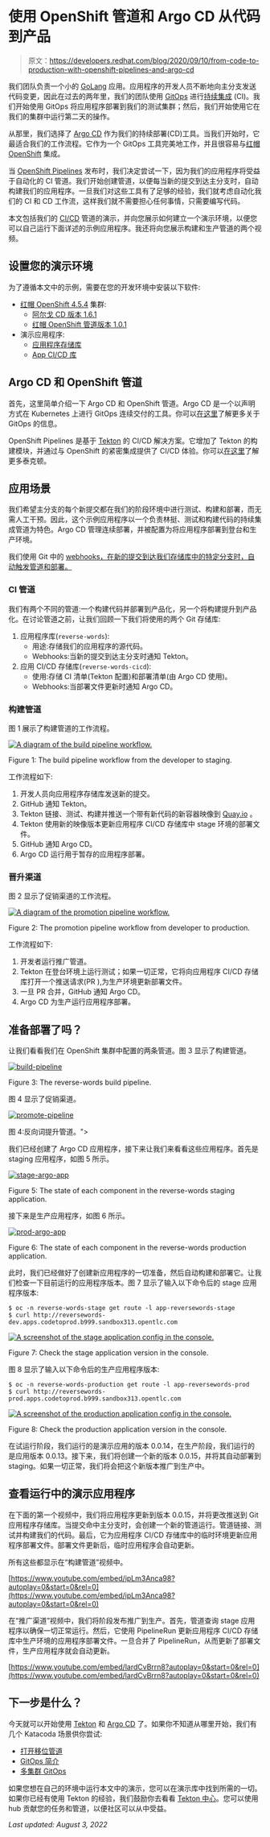 # 使用 OpenShift 管道和 Argo CD 从代码到产品

> 原文：<https://developers.redhat.com/blog/2020/09/10/from-code-to-production-with-openshift-pipelines-and-argo-cd>

我们团队负责一个小的 [GoLang](https://developers.redhat.com/blog/category/go/) 应用。应用程序的开发人员不断地向主分支发送代码变更，因此在过去的两年里，我们的团队使用 [GitOps](/learn/openshift/develop-gitops "Develop with GitOps") 进行[持续集成](https://developers.redhat.com/topics/ci-cd) (CI)。我们开始使用 GitOps 将应用程序部署到我们的测试集群；然后，我们开始使用它在我们的集群中运行第二天的操作。

从那里，我们选择了 [Argo CD](https://argoproj.github.io/argo-cd/) 作为我们的持续部署(CD)工具。当我们开始时，它最适合我们的工作流程。它作为一个 GitOps 工具完美地工作，并且很容易与[红帽 OpenShift](https://developers.redhat.com/products/openshift) 集成。

当 [OpenShift Pipelines](https://developers.redhat.com/blog/2020/04/27/modern-web-applications-on-openshift-part-4-openshift-pipelines/) 发布时，我们决定尝试一下，因为我们的应用程序将受益于自动化的 CI 管道。我们开始创建管道，以便每当新的提交到达主分支时，自动构建我们的应用程序。一旦我们对这些工具有了足够的经验，我们就考虑自动化我们的 CI 和 CD 工作流，这样我们就不需要担心任何事情，只需要编写代码。

本文包括我们的 [CI/CD](https://developers.redhat.com/topics/ci-cd/) 管道的演示，并向您展示如何建立一个演示环境，以便您可以自己运行下面详述的示例应用程序。我还将向您展示构建和生产管道的两个视频。

## 设置您的演示环境

为了遵循本文中的示例，需要在您的开发环境中安装以下软件:

*   [红帽 OpenShift 4.5.4](https://developers.redhat.com/products/openshift/getting-started) 集群:
    *   [阿尔戈 CD 版本 1.6.1](https://github.com/argoproj/argo-cd/releases)
    *   [红帽 OpenShift 管道版本 1.0.1](https://docs.openshift.com/container-platform/4.5/pipelines/understanding-openshift-pipelines.html)
*   演示应用程序:
    *   [应用程序存储库](https://github.com/mvazquezc/reverse-words)
    *   [App CI/CD 库](https://github.com/mvazquezc/reverse-words-cicd)

## Argo CD 和 OpenShift 管道

首先，这里简单介绍一下 Argo CD 和 OpenShift 管道。Argo CD 是一个以声明方式在 Kubernetes 上进行 GitOps 连续交付的工具。你可以[在这里](https://www.openshift.com/blog/introduction-to-gitops-with-openshift)了解更多关于 GitOps 的信息。

OpenShift Pipelines 是基于 [Tekton](https://tekton.dev/) 的 CI/CD 解决方案。它增加了 Tekton 的构建模块，并通过与 OpenShift 的紧密集成提供了 CI/CD 体验。你可以[在这里](https://www.openshift.com/learn/topics/pipelines)了解更多泰克顿。

## 应用场景

我们希望主分支的每个新提交都在我们的阶段环境中进行测试、构建和部署，而无需人工干预。因此，这个示例应用程序以一个负责林挺、测试和构建代码的持续集成管道为特色。Argo CD 管理连续部署，并被配置为将应用程序部署到登台和生产环境。

我们使用 Git 中的 [webhooks，在新的提交到达我们存储库中的特定分支时，自动触发管道和部署。](https://docs.github.com/en/developers/webhooks-and-events/creating-webhooks)

### CI 管道

我们有两个不同的管道:一个构建代码并部署到产品化，另一个将构建提升到产品化。在讨论管道之前，让我们回顾一下我们将使用的两个 Git 存储库:

1.  应用程序库(`reverse-words`):
    *   用途:存储我们的应用程序的源代码。
    *   Webhooks:当新的提交到达主分支时通知 Tekton。
2.  应用 CI/CD 存储库(`reverse-words-cicd`):
    *   使用:存储 CI 清单(Tekton 配置)和部署清单(由 Argo CD 使用)。
    *   Webhooks:当部署文件更新时通知 Argo CD。

### 构建管道

图 1 展示了构建管道的工作流程。

[![A diagram of the build pipeline workflow.](img/a3d5d34e047f11a05f217ffa16864322.png "BuildWorkflow")](/sites/default/files/blog/2020/08/BuildWorkflow.png)

Figure 1: The build pipeline workflow from the developer to staging.

工作流程如下:

1.  开发人员向应用程序存储库发送新的提交。
2.  GitHub 通知 Tekton。
3.  Tekton 链接、测试、构建并推送一个带有新代码的新容器映像到 [Quay.io](https://quay.io/) 。
4.  Tekton 使用新的映像版本更新应用程序 CI/CD 存储库中 stage 环境的部署文件。
5.  GitHub 通知 Argo CD。
6.  Argo CD 运行用于暂存的应用程序部署。

### 晋升渠道

图 2 显示了促销渠道的工作流程。

[![A diagram of the promotion pipeline workflow.](img/dbe4ac2cb641452c4cd6d9152e5eea9d.png "PromoteWorkflow")](/sites/default/files/blog/2020/08/PromoteWorkflow.png)

Figure 2: The promotion pipeline workflow from developer to production.

工作流程如下:

1.  开发者运行推广管道。
2.  Tekton 在登台环境上运行测试；如果一切正常，它将向应用程序 CI/CD 存储库打开一个推送请求(PR ),为生产环境更新部署文件。
3.  一旦 PR 合并，GitHub 通知 Argo CD。
4.  Argo CD 为生产运行应用程序部署。

## 准备部署了吗？

让我们看看我们在 OpenShift 集群中配置的两条管道。图 3 显示了构建管道。

[![](img/dd6e4afc8cc5fa91592ff87b55f26fbb.png "build-pipeline")](/sites/default/files/blog/2020/08/build-pipeline.png)

Figure 3: The reverse-words build pipeline.

图 4 显示了促销渠道。

[![](img/66e51b0b4ec69a54ffeb4d0203e4e825.png "promote-pipeline")](/sites/default/files/blog/2020/08/promote-pipeline.png)

图 4:反向词提升管道。">

我们已经创建了 Argo CD 应用程序，接下来让我们来看看这些应用程序。首先是 staging 应用程序，如图 5 所示。

[![](img/724a27d5859d8ddb3e2e12d33f7a1128.png "stage-argo-app")](/sites/default/files/blog/2020/08/stage-argo-app.png)

Figure 5: The state of each component in the reverse-words staging application.

接下来是生产应用程序，如图 6 所示。

[![](img/f19db3c319699ba1161cdc5625aec9c5.png "prod-argo-app")](/sites/default/files/blog/2020/08/prod-argo-app.png)

Figure 6: The state of each component in the reverse-words production application.

此时，我们已经做好了创建新应用程序的一切准备，然后自动构建和部署它。让我们检查一下目前运行的应用程序版本。图 7 显示了输入以下命令后的 stage 应用程序版本:

```
$ oc -n reverse-words-stage get route -l app-reversewords-stage
$ curl http://reversewords-dev.apps.codetoprod.b999.sandbox313.opentlc.com
```

[![A screenshot of the stage application config in the console.](img/a1c918b71a1b63476246e74258ea4af8.png "app-stage")](/sites/default/files/blog/2020/08/app-stage.png)

Figure 7: Check the stage application version in the console.

图 8 显示了输入以下命令后的生产应用程序版本:

```
$ oc -n reverse-words-production get route -l app-reversewords-prod
$ curl http://reversewords-prod.apps.codetoprod.b999.sandbox313.opentlc.com
```

[![A screenshot of the production application config in the console.](img/d022888bbbfdacecf1f94f89c1e4a68b.png "app-prod")](/sites/default/files/blog/2020/08/app-prod.png)

Figure 8: Check the production application version in the console.

在试运行阶段，我们运行的是演示应用的版本 0.0.14，在生产阶段，我们运行的是应用版本 0.0.13。接下来，我们将创建一个新的版本 0.0.15，并将其自动部署到 staging。如果一切正常，我们将会把这个新版本推广到生产中。

## 查看运行中的演示应用程序

在下面的第一个视频中，我们将应用程序更新到版本 0.0.15，并将更改推送到 Git 应用程序存储库。当提交命中主分支时，会创建一个新的管道运行。管道链接、测试并构建我们的代码。最后，它为应用程序 CI/CD 存储库中的临时环境更新应用程序部署文件。部署文件更新后，临时应用程序会自动更新。

所有这些都显示在“构建管道”视频中。

[https://www.youtube.com/embed/ipLm3Anca98?autoplay=0&start=0&rel=0](https://www.youtube.com/embed/ipLm3Anca98?autoplay=0&start=0&rel=0)

在“推广渠道”视频中，我们将阶段发布推广到生产。首先，管道查询 stage 应用程序以确保一切正常运行。然后，它使用 PipelineRun 更新应用程序 CI/CD 存储库中生产环境的应用程序部署文件。一旦合并了 PipelineRun，从而更新了部署文件，生产应用程序就会自动更新。

[https://www.youtube.com/embed/lardCvBrrn8?autoplay=0&start=0&rel=0](https://www.youtube.com/embed/lardCvBrrn8?autoplay=0&start=0&rel=0)

## 下一步是什么？

今天就可以开始使用 [Tekton](https://docs.openshift.com/container-platform/4.5/pipelines/understanding-openshift-pipelines.html) 和 [Argo CD](https://argoproj.github.io/argo-cd/) 了。如果你不知道从哪里开始，我们有几个 Katacoda 场景供你尝试:

*   [打开移位管道](https://learn.openshift.com/middleware/pipelines/)
*   [GitOps 简介](https://learn.openshift.com/introduction/gitops-introduction/)
*   [多集群 GitOps](https://learn.openshift.com/introduction/gitops-multicluster/)

如果您想在自己的环境中运行本文中的演示，您可以在演示库中找到所需的一切。如果你已经有使用 Tekton 的经验，我们鼓励你去看看 [Tekton 中心](https://hub-preview.tekton.dev/)。您可以使用 hub 贡献您的任务和管道，以便社区可以从中受益。

*Last updated: August 3, 2022*